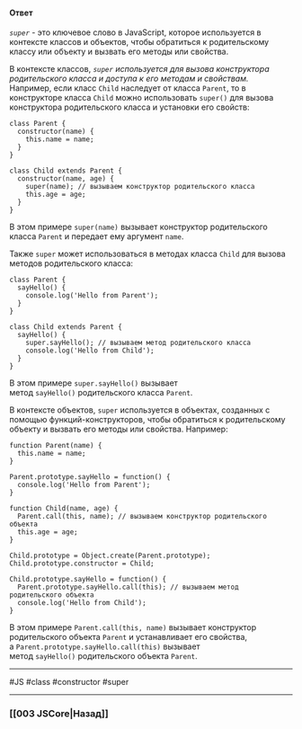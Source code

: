 #### Ответ

*`super`* - это ключевое слово в JavaScript, которое используется в контексте классов и объектов, чтобы обратиться к родительскому классу или объекту и вызвать его методы или свойства.

В контексте классов, *`super` используется для вызова конструктора родительского класса и доступа к его методам и свойствам.* Например, если класс `Child` наследует от класса `Parent`, то в конструкторе класса `Child` можно использовать `super()` для вызова конструктора родительского класса и установки его свойств:

```
class Parent {
  constructor(name) {
    this.name = name;
  }
}

class Child extends Parent {
  constructor(name, age) {
    super(name); // вызываем конструктор родительского класса
    this.age = age;
  }
}
```

В этом примере `super(name)` вызывает конструктор родительского класса `Parent` и передает ему аргумент `name`.

Также `super` может использоваться в методах класса `Child` для вызова методов родительского класса:

```
class Parent {
  sayHello() {
    console.log('Hello from Parent');
  }
}

class Child extends Parent {
  sayHello() {
    super.sayHello(); // вызываем метод родительского класса
    console.log('Hello from Child');
  }
}
```

В этом примере `super.sayHello()` вызывает метод `sayHello()` родительского класса `Parent`.

В контексте объектов, `super` используется в объектах, созданных с помощью функций-конструкторов, чтобы обратиться к родительскому объекту и вызвать его методы или свойства. Например:

```
function Parent(name) {
  this.name = name;
}

Parent.prototype.sayHello = function() {
  console.log('Hello from Parent');
}

function Child(name, age) {
  Parent.call(this, name); // вызываем конструктор родительского объекта
  this.age = age;
}

Child.prototype = Object.create(Parent.prototype);
Child.prototype.constructor = Child;

Child.prototype.sayHello = function() {
  Parent.prototype.sayHello.call(this); // вызываем метод родительского объекта
  console.log('Hello from Child');
}
```

В этом примере `Parent.call(this, name)` вызывает конструктор родительского объекта `Parent` и устанавливает его свойства, а `Parent.prototype.sayHello.call(this)` вызывает метод `sayHello()` родительского объекта `Parent`.

___
 #JS #class #constructor #super

___

### [[003 JSCore|Назад]]
